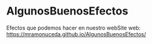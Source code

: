 # AlgunosBuenosEfectos
Efectos que podemos hacer en nuestro webSite
web:  https://mramonuceda.github.io/AlgunosBuenosEfectos/
